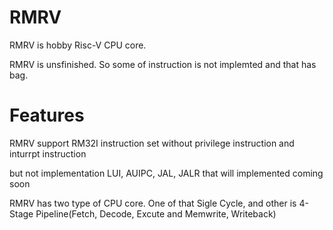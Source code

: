 # RMRV

RMRV is hobby Risc-V CPU core.

RMRV is unsfinished. So some of instruction is not implemted and that has bag.

# Features

RMRV support RM32I instruction set  without privilege instruction and inturrpt instruction

but not implementation LUI, AUIPC, JAL, JALR 
that will implemented coming soon

RMRV has two type of CPU core. One of that Sigle Cycle, and other is 4-Stage Pipeline(Fetch, Decode, Excute and Memwrite, Writeback)